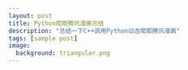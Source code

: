 ```yaml
---
layout: post
title: Python爬取腾讯漫画总结
description: "总结一下C++调用Python动态爬取腾讯漫画"
tags: [sample post]
image:
  background: triangular.png
---
```

